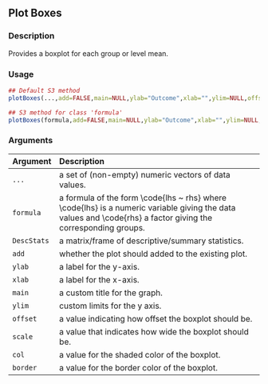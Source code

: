 ## Plot Boxes

### Description

Provides a boxplot for each group or level mean.

### Usage

```r
## Default S3 method
plotBoxes(...,add=FALSE,main=NULL,ylab="Outcome",xlab="",ylim=NULL,offset=0,scale=.6,border="black",col="white")

## S3 method for class 'formula'
plotBoxes(formula,add=FALSE,main=NULL,ylab="Outcome",xlab="",ylim=NULL,offset=0,scale=.6,border="black",col="white")
```

### Arguments

Argument | Description
:-- | :--
```...``` | a set of (non-empty) numeric vectors of data values.
```formula``` | a formula of the form \code{lhs ~ rhs} where \code{lhs} is a numeric variable giving the data values and \code{rhs} a factor giving the corresponding groups.
```DescStats``` | a matrix/frame of descriptive/summary statistics.
```add``` | whether the plot should added to the existing plot.
```ylab``` | a label for the y-axis.
```xlab``` | a label for the x-axis.
```main``` | a custom title for the graph.
```ylim``` | custom limits for the y axis.
```offset``` | a value indicating how offset the boxplot should be.
```scale``` | a value that indicates how wide the boxplot should be.
```col``` | a value for the shaded color of the boxplot.
```border``` | a value for the border color of the boxplot.
